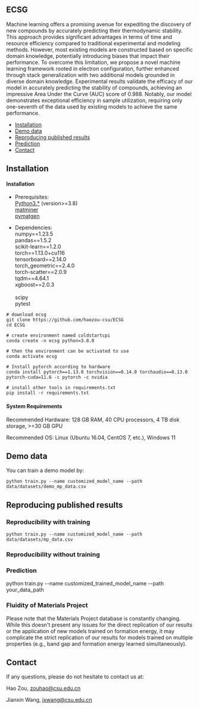 ## ECSG

Machine learning offers a promising avenue for expediting the discovery of new compounds by accurately predicting their thermodynamic stability. This approach provides significant advantages in terms of time and resource efficiency compared to traditional experimental and modeling methods. However, most existing models are constructed based on specific domain knowledge, potentially introducing biases that impact their performance. To overcome this limitation, we propose a novel machine learning framework rooted in electron configuration, further enhanced through stack generalization with two additional models grounded in diverse domain knowledge. Experimental results validate the efficacy of our model in accurately predicting the stability of compounds, achieving an impressive Area Under the Curve (AUC) score of 0.988. Notably, our model demonstrates exceptional efficiency in sample utilization, requiring only one-seventh of the data used by existing models to achieve the same performance. 
- [Installation](#Installation)
- [Demo data](#Demo-data)
- [Reproducing published results](#reproducing-published-results)
- [Prediction](#Prediction)
- [Contact](#Contact)

## Installation

#### Installation

- Prerequisites: \
[Python3.*](https://www.python.org/) (version>=3.8)\
[matminer](https://hackingmaterials.lbl.gov/matminer/)\
[pymatgen](https://pymatgen.org/)


- Dependencies: \
numpy==1.23.5\
pandas==1.5.2\
scikit-learn==1.2.0\
torch==1.13.0+cu116\
tensorboard==2.14.0\
torch_geometric==2.4.0\
torch-scatter==2.0.9\
tqdm==4.64.1\
xgboost==2.0.3\
\
scipy\
pytest


```shell
# download ecsg
git clone https://github.com/haozou-csu/ECSG
cd ECSG

# create environment named coldstartcpi
conda create -n ecsg python=3.8.0

# then the environment can be activated to use
conda activate ecsg

# Install pytorch according to hardware
conda install pytorch==1.13.0 torchvision==0.14.0 torchaudio==0.13.0 pytorch-cuda=11.6 -c pytorch -c nvidia

# install other tools in requirements.txt
pip install -r requirements.txt

```

#### System Requirements
Recommended Hardware: 128 GB RAM, 40 CPU processors, 4 TB disk storage, >=30 GB GPU 

Recommended OS: Linux (Ubuntu 16.04, CentOS 7, etc.), Windows 11

## Demo data

You can train a demo model by:

```shell
python train.py --name customized_model_name --path data/datasets/demo_mp_data.csv
```

## Reproducing published results

### Reproducibility with training

```shell
python train.py --name customized_model_name --path data/datasets/mp_data.csv
```

### Reproducibility without training

### Prediction
python train.py --name customized_trained_model_name --path your_data_path

### Fluidity of Materials Project
Please note that the Materials Project database is constantly changing. While this doesn't present any issues for the direct replication of our results or the application of new models trained on formation energy, it may complicate the strict replication of our results for models trained on multiple properties (e.g., band gap and formation energy learned simultaneously).

## Contact

If any questions, please do not hesitate to contact us at:

Hao Zou, zouhao@csu.edu.cn

Jianxin Wang, jxwang@csu.edu.cn
